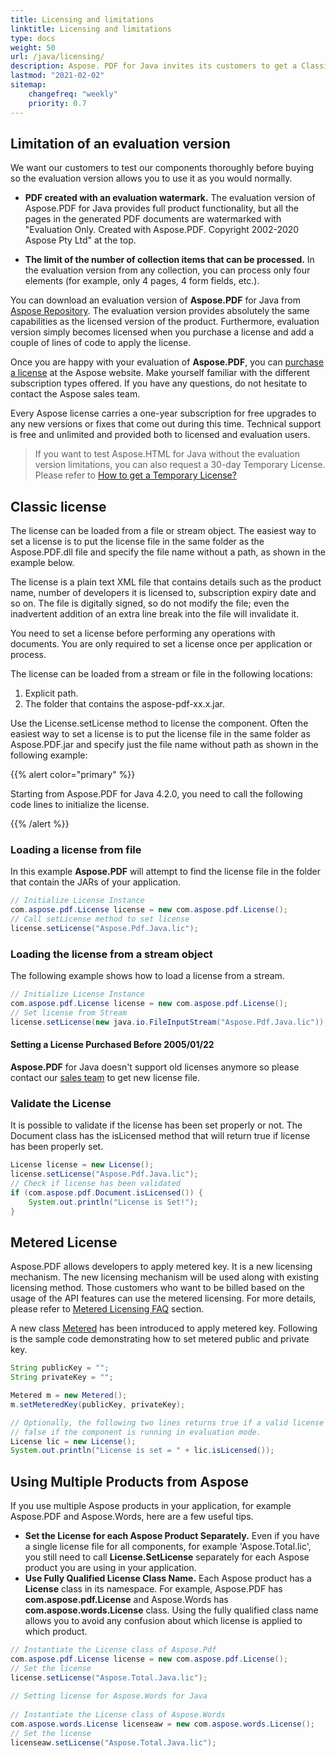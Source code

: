 ```yaml
---
title: Licensing and limitations
linktitle: Licensing and limitations
type: docs
weight: 50
url: /java/licensing/
description: Aspose. PDF for Java invites its customers to get a Classic license and Metered License. As well as use a limited license to better explore the product. 
lastmod: "2021-02-02"
sitemap:
    changefreq: "weekly"
    priority: 0.7
---
```


## Limitation of an evaluation version

We want our customers to test our components thoroughly before buying so the evaluation version allows you to use it as you would normally.

- **PDF created with an evaluation watermark.** The evaluation version of Aspose.PDF for Java provides full product functionality, but all the pages in the generated PDF documents are watermarked with "Evaluation Only. Created with Aspose.PDF. Copyright 2002-2020 Aspose Pty Ltd" at the top.

- **The limit of the number of collection items that can be processed.**
In the evaluation version from any collection, you can process only four elements (for example, only 4 pages, 4 form fields, etc.).

You can download an evaluation version of **Aspose.PDF** for Java from [Aspose Repository](https://repository.aspose.com/webapp/#/artifacts/browse/tree/General/repo/com/aspose/aspose-pdf). The evaluation version provides absolutely the same capabilities as the licensed version of the product. Furthermore, evaluation version simply becomes licensed when you purchase a license and add a couple of lines of code to apply the license.

Once you are happy with your evaluation of **Aspose.PDF**, you can [purchase a license](https://purchase.aspose.com/) at the Aspose website. Make yourself familiar with the different subscription types offered. If you have any questions, do not hesitate to contact the Aspose sales team.

Every Aspose license carries a one-year subscription for free upgrades to any new versions or fixes that come out during this time. Technical support is free and unlimited and provided both to licensed and evaluation users.

>If you want to test Aspose.HTML for Java without the evaluation version limitations, you can also request a 30-day Temporary License. Please refer to [How to get a Temporary License?](https://purchase.aspose.com/temporary-license)

## Classic license

The license can be loaded from a file or stream object. The easiest way to set a license is to put the license file in the same folder as the Aspose.PDF.dll file and specify the file name without a path, as shown in the example below.

The license is a plain text XML file that contains details such as the product name, number of developers it is licensed to, subscription expiry date and so on. The file is digitally signed, so do not modify the file; even the inadvertent addition of an extra line break into the file will invalidate it.

You need to set a license before performing any operations with documents. You are only required to set a license once per application or process.

The license can be loaded from a stream or file in the following locations:

1. Explicit path.
1. The folder that contains the aspose-pdf-xx.x.jar.

Use the License.setLicense method to license the component. Often the easiest way to set a license is to put the license file in the same folder as Aspose.PDF.jar and specify just the file name without path as shown in the following example:

{{% alert color="primary" %}} 

Starting from Aspose.PDF for Java 4.2.0, you need to call the following code lines to initialize the license.

{{% /alert %}} 

### Loading a license from file

In this example **Aspose.PDF** will attempt to find the license file in the folder that contain the JARs of your application.

```java
// Initialize License Instance
com.aspose.pdf.License license = new com.aspose.pdf.License();
// Call setLicense method to set license
license.setLicense("Aspose.Pdf.Java.lic");
```
### Loading the license from a stream object

The following example shows how to load a license from a stream.

```java
// Initialize License Instance
com.aspose.pdf.License license = new com.aspose.pdf.License();
// Set license from Stream
license.setLicense(new java.io.FileInputStream("Aspose.Pdf.Java.lic"));
```
#### Setting a License Purchased Before 2005/01/22
**Aspose.PDF** for Java doesn't support old licenses anymore so please contact our [sales team](https://company.aspose.com/contact) to get new license file.

### Validate the License

It is possible to validate if the license has been set properly or not. The Document class has the isLicensed method that will return true if license has been properly set.

```java
License license = new License();
license.setLicense("Aspose.Pdf.Java.lic");
// Check if license has been validated
if (com.aspose.pdf.Document.isLicensed()) {
	System.out.println("License is Set!");
}
```
## Metered License

Aspose.PDF allows developers to apply metered key. It is a new licensing mechanism. The new licensing mechanism will be used along with existing licensing method. Those customers who want to be billed based on the usage of the API features can use the metered licensing. For more details, please refer to [Metered Licensing FAQ](https://purchase.aspose.com/faqs/licensing/metered) section.

A new class [Metered](https://apireference.aspose.com/java/pdf/com.aspose.pdf/Metered) has been introduced to apply metered key. Following is the sample code demonstrating how to set metered public and private key.

```java
String publicKey = "";
String privateKey = "";

Metered m = new Metered();
m.setMeteredKey(publicKey, privateKey);

// Optionally, the following two lines returns true if a valid license has been applied;
// false if the component is running in evaluation mode.
License lic = new License();
System.out.println("License is set = " + lic.isLicensed());
```
## Using Multiple Products from Aspose

If you use multiple Aspose products in your application, for example Aspose.PDF and Aspose.Words, here are a few useful tips.

- **Set the License for each Aspose Product Separately.** Even if you have a single license file for all components, for example 'Aspose.Total.lic', you still need to call **License.SetLicense** separately for each Aspose product you are using in your application.
- **Use Fully Qualified License Class Name.** Each Aspose product has a **License** class in its namespace. For example, Aspose.PDF has **com.aspose.pdf.License** and Aspose.Words has **com.aspose.words.License** class. Using the fully qualified class name allows you to avoid any confusion about which license is applied to which product.

```java
// Instantiate the License class of Aspose.Pdf
com.aspose.pdf.License license = new com.aspose.pdf.License();
// Set the license
license.setLicense("Aspose.Total.Java.lic");
	 
// Setting license for Aspose.Words for Java
	 
// Instantiate the License class of Aspose.Words
com.aspose.words.License licenseaw = new com.aspose.words.License();
// Set the license
licenseaw.setLicense("Aspose.Total.Java.lic");
```